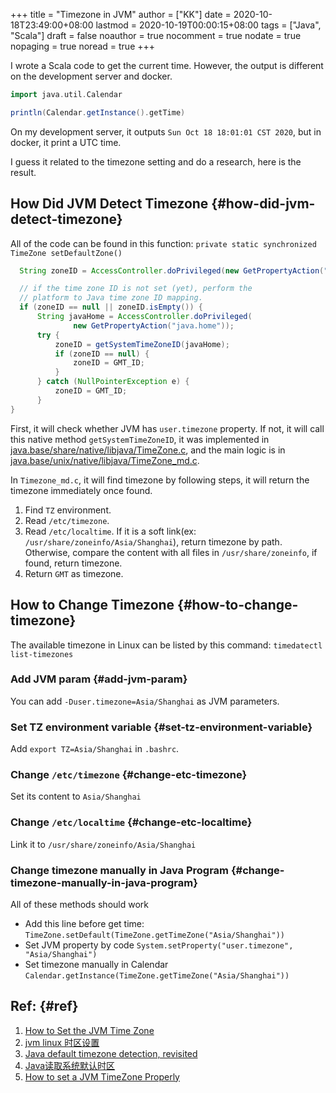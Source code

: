 +++
title = "Timezone in JVM"
author = ["KK"]
date = 2020-10-18T23:49:00+08:00
lastmod = 2020-10-19T00:00:15+08:00
tags = ["Java", "Scala"]
draft = false
noauthor = true
nocomment = true
nodate = true
nopaging = true
noread = true
+++

I wrote a Scala code to get the current time. However, the output is different on the development server and docker.

```scala
import java.util.Calendar

println(Calendar.getInstance().getTime)
```

On my development server, it outputs `Sun Oct 18 18:01:01 CST 2020`, but in docker, it print a UTC time.

I guess it related to the timezone setting and do a research, here is the result.


## How Did JVM Detect Timezone {#how-did-jvm-detect-timezone}

All of the code can be found in this function: `private static synchronized TimeZone setDefaultZone()`

```java
  String zoneID = AccessController.doPrivileged(new GetPropertyAction("user.timezone"));

  // if the time zone ID is not set (yet), perform the
  // platform to Java time zone ID mapping.
  if (zoneID == null || zoneID.isEmpty()) {
      String javaHome = AccessController.doPrivileged(
              new GetPropertyAction("java.home"));
      try {
          zoneID = getSystemTimeZoneID(javaHome);
          if (zoneID == null) {
              zoneID = GMT_ID;
          }
      } catch (NullPointerException e) {
          zoneID = GMT_ID;
      }
}
```

First, it will check whether JVM has `user.timezone` property. If not, it will call this native method `getSystemTimeZoneID`, it was implemented in [java.base/share/native/libjava/TimeZone.c](https://github.com/AdoptOpenJDK/openjdk-jdk9u-backup-03-sep-2018/blob/master/jdk/src/java.base/share/native/libjava/TimeZone.c), and the main logic is in [java.base/unix/native/libjava/TimeZone\_md.c](https://github.com/AdoptOpenJDK/openjdk-jdk9u-backup-03-sep-2018/blob/17007f6a09f553801fd424d3c71382717975f66d/jdk/src/java.base/unix/native/libjava/TimeZone%5Fmd.c).

In `Timezone_md.c`, it will find timezone by following steps, it will return the timezone immediately once found.

1.  Find `TZ` environment.
2.  Read `/etc/timezone`.
3.  Read `/etc/localtime`. If it is a soft link(ex: `/usr/share/zoneinfo/Asia/Shanghai`), return timezone by path. Otherwise, compare the content with all files in `/usr/share/zoneinfo`, if found, return timezone.
4.  Return `GMT` as timezone.


## How to Change Timezone {#how-to-change-timezone}

The available timezone in Linux can be listed by this command: `timedatectl list-timezones`


### Add JVM param {#add-jvm-param}

You can add `-Duser.timezone=Asia/Shanghai` as JVM parameters.


### Set TZ environment variable {#set-tz-environment-variable}

Add `export TZ=Asia/Shanghai` in `.bashrc`.


### Change `/etc/timezone` {#change-etc-timezone}

Set its content to `Asia/Shanghai`


### Change `/etc/localtime` {#change-etc-localtime}

Link it to `/usr/share/zoneinfo/Asia/Shanghai`


### Change timezone manually in Java Program {#change-timezone-manually-in-java-program}

All of these methods should work

-   Add this line before get time: `TimeZone.setDefault(TimeZone.getTimeZone("Asia/Shanghai"))`
-   Set JVM property by code `System.setProperty("user.timezone", "Asia/Shanghai")`
-   Set timezone manually in Calendar `Calendar.getInstance(TimeZone.getTimeZone("Asia/Shanghai"))`


## Ref: {#ref}

1.  [How to Set the JVM Time Zone](https://www.baeldung.com/java-jvm-time-zone)
2.  [jvm linux 时区设置](https://cloud.tencent.com/developer/article/1175487)
3.  [Java default timezone detection, revisited](http://kaiwangchen.github.io/2018/09/30/java-timezone-revisited.html)
4.  [Java读取系统默认时区](https://www.cnblogs.com/darange/p/9368245.html)
5.  [How to set a JVM TimeZone Properly](https://stackoverflow.com/questions/2493749/how-to-set-a-jvm-timezone-properly/64415095#64415095)
